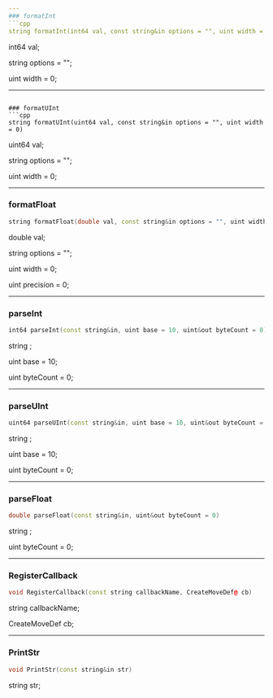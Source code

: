 ```yaml
---
### formatInt
```cpp
string formatInt(int64 val, const string&in options = "", uint width = 0)
```
int64 val;

string options = "";

uint width = 0;


---
```

### formatUInt
```cpp
string formatUInt(uint64 val, const string&in options = "", uint width = 0)
```
uint64 val;

string options = "";

uint width = 0;


---
### formatFloat
```cpp
string formatFloat(double val, const string&in options = "", uint width = 0, uint precision = 0)
```
double val;

string options = "";

uint width = 0;

uint precision = 0;


---
### parseInt
```cpp
int64 parseInt(const string&in, uint base = 10, uint&out byteCount = 0)
```
string ;

uint base = 10;

uint byteCount = 0;


---
### parseUInt
```cpp
uint64 parseUInt(const string&in, uint base = 10, uint&out byteCount = 0)
```
string ;

uint base = 10;

uint byteCount = 0;


---
### parseFloat
```cpp
double parseFloat(const string&in, uint&out byteCount = 0)
```
string ;

uint byteCount = 0;


---
### RegisterCallback
```cpp
void RegisterCallback(const string callbackName, CreateMoveDef@ cb)
```
string callbackName;

CreateMoveDef cb;


---
### PrintStr
```cpp
void PrintStr(const string&in str)
```
string str;
